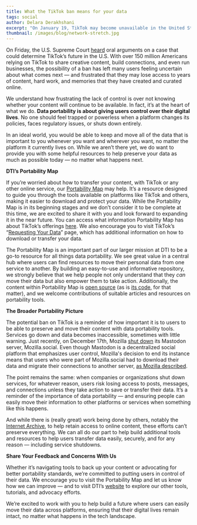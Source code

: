 ```yaml
---
title: What the TikTok ban means for your data
tags: social
author: Delara Derakhshani
excerpt: "On January 19, TikTok may become unavailable in the United States. If that affects you, here’s what we know about protecting your data."
thumbnail: /images/blog/network-stretch.jpg
---
```


On Friday, the U.S. Supreme Court [heard](https://www.cbsnews.com/news/tiktok-ban-supreme-court-what-to-know/) oral arguments on a case that could determine TikTok’s future in the U.S. With over 150 million Americans relying on TikTok to share creative content, build connections, and even run businesses, the possibility of a ban has left many users feeling uncertain about what comes next — and frustrated that they may lose access to years of content, hard work, and memories that they have created and curated online.

We understand how frustrating the lack of control is over not knowing whether your content will continue to be available. In fact, it’s at the heart of what we do. **Data portability is about giving users control over their digital lives**. No one should feel trapped or powerless when a platform changes its policies, faces regulatory issues, or shuts down entirely. 

In an ideal world, you would be able to keep and move all of the data that is important to you whenever you want and wherever you want, no matter the platform it currently lives on. While we aren’t there yet, we do want to provide you with some helpful resources to help preserve your data as much as possible today — no matter what happens next.

**DTI’s Portability Map**

If you’re worried about how to transfer your content, with TikTok or any other online service, our [Portability Map](https://portmap.dtinit.org/) may help. It’s a resource designed to guide you through the tools available on platforms like TikTok and others, making it easier to download and protect your data. While the Portability Map is in its beginning stages and we don’t consider it to be complete at this time, we are excited to share it with you and look forward to expanding it in the near future. You can access what information Portability Map has about TikTok’s offerings [here](https://portmap.dtinit.org/articles/watch-history3.md/). We also encourage you to visit TikTok’s “[Requesting Your Data](https://support.tiktok.com/en/account-and-privacy/personalized-ads-and-data/requesting-your-data)” page, which has additional information on how to download or transfer your data.

The Portability Map is an important part of our larger mission at DTI to be a go-to resource for all things data portability. We see great value in a central hub where users can find resources to move their personal data from one service to another. By building an easy-to-use and informative repository, we strongly believe that we help people not only understand that they *can* move their data but also empower them to take action. Additionally, the content within Portability Map is [open source](https://github.com/dtinit/portability-articles) (as is [its code](https://github.com/dtinit/portmap), for that matter), and we welcome contributions of suitable articles and resources on portability tools.

**The Broader Portability Picture**

The potential ban on TikTok is a reminder of how important it is to users to be able to preserve and move their content with data portability tools. Services go down and data becomes inaccessible, sometimes with little warning. Just recently, on December 17th, Mozilla [shut down](https://www.theverge.com/2024/9/18/24248142/mozilla-will-shut-down-its-mastodon-server-on-december-17th) its Mastodon server, Mozilla.social. Even though Mastodon is a decentralized social platform that emphasizes user control, Mozilla's decision to end its instance means that users who were part of Mozilla.social had to download their data and migrate their connections to another server, [as Mozilla described](https://support.mozilla.org/en-US/kb/mozilla-social-faq).

The point remains the same: when companies or organizations shut down services, for whatever reason, users risk losing access to posts, messages, and connections unless they take action to save or transfer their data. It’s a reminder of the importance of data portability — and ensuring people can easily move their information to other platforms or services when something like this happens.

And while there is (really great) work being done by others, notably the [Internet Archive](https://web.archive.org/), to help retain access to online content, these efforts can’t preserve everything. We can all do our part to help build additional tools and resources to help users transfer data easily, securely, and for any reason — including service shutdowns.

**Share Your Feedback and Concerns With Us**

Whether it’s navigating tools to back up your content or advocating for better portability standards, we’re committed to putting users in control of their data. We encourage you to visit the Portability Map and let us know how we can improve — and to visit DTI’s [website](https://dtinit.org/) to explore our other tools, tutorials, and advocacy efforts. 

We’re excited to work with you to help build a future where users can easily move their data across platforms, ensuring that their digital lives remain intact, no matter what happens in the tech landscape. 
